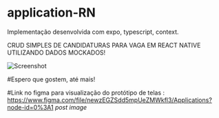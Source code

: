 # application-RN
Implementação desenvolvida com expo, typescript, context.

CRUD SIMPLES DE CANDIDATURAS PARA VAGA EM REACT NATIVE UTILIZANDO DADOS MOCKADOS!


![Screenshot](https://postimg.cc/Wd8Cs9LM)

#Espero que gostem, até mais!

#Link no figma para visualização do protótipo de telas : https://www.figma.com/file/newzEGZSdd5mpUeZMWkfl3/Applications?node-id=0%3A1
*post image*
